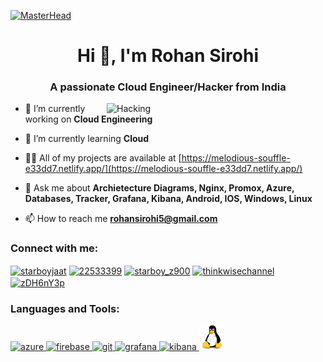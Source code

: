 [![MasterHead](https://www.purevpn.com/wp-content/uploads/2021/09/banner-how-they-hack-wifi_nologo.jpg)](https://rishavchanda.io)
<h1 align="center">Hi 👋, I'm Rohan Sirohi</h1>
<h3 align="center">A passionate Cloud Engineer/Hacker from India</h3>
<img align="right" alt="Hacking" width="350" src="https://media.tenor.com/OcYSxPfduEMAAAAj/hacker-friend.gif">

- 🔭 I’m currently working on **Cloud Engineering**

- 🌱 I’m currently learning **Cloud**

- 👨‍💻 All of my projects are available at [https://melodious-souffle-e33dd7.netlify.app/](https://melodious-souffle-e33dd7.netlify.app/)

- 💬 Ask me about **Archietecture Diagrams, Nginx, Promox, Azure, Databases, Tracker, Grafana, Kibana, Android, IOS, Windows, Linux**

- 📫 How to reach me **rohansirohi5@gmail.com**

<h3 align="left">Connect with me:</h3>
<p align="left">
<a href="https://linkedin.com/in/starboyjaat" target="blank"><img align="center" src="https://raw.githubusercontent.com/rahuldkjain/github-profile-readme-generator/master/src/images/icons/Social/linked-in-alt.svg" alt="starboyjaat" height="30" width="40" /></a>
<a href="https://stackoverflow.com/users/22533399" target="blank"><img align="center" src="https://raw.githubusercontent.com/rahuldkjain/github-profile-readme-generator/master/src/images/icons/Social/stack-overflow.svg" alt="22533399" height="30" width="40" /></a>
<a href="https://instagram.com/starboy_z900" target="blank"><img align="center" src="https://raw.githubusercontent.com/rahuldkjain/github-profile-readme-generator/master/src/images/icons/Social/instagram.svg" alt="starboy_z900" height="30" width="40" /></a>
<a href="https://www.youtube.com/c/thinkwisechannel" target="blank"><img align="center" src="https://raw.githubusercontent.com/rahuldkjain/github-profile-readme-generator/master/src/images/icons/Social/youtube.svg" alt="thinkwisechannel" height="30" width="40" /></a>
<a href="https://discord.gg/zDH6nY3p" target="blank"><img align="center" src="https://raw.githubusercontent.com/rahuldkjain/github-profile-readme-generator/master/src/images/icons/Social/discord.svg" alt="zDH6nY3p" height="30" width="40" /></a>
</p>

<h3 align="left">Languages and Tools:</h3>
<p align="left"> <a href="https://azure.microsoft.com/en-in/" target="_blank" rel="noreferrer"> <img src="https://www.vectorlogo.zone/logos/microsoft_azure/microsoft_azure-icon.svg" alt="azure" width="40" height="40"/> </a> <a href="https://firebase.google.com/" target="_blank" rel="noreferrer"> <img src="https://www.vectorlogo.zone/logos/firebase/firebase-icon.svg" alt="firebase" width="40" height="40"/> </a> <a href="https://git-scm.com/" target="_blank" rel="noreferrer"> <img src="https://www.vectorlogo.zone/logos/git-scm/git-scm-icon.svg" alt="git" width="40" height="40"/> </a> <a href="https://grafana.com" target="_blank" rel="noreferrer"> <img src="https://www.vectorlogo.zone/logos/grafana/grafana-icon.svg" alt="grafana" width="40" height="40"/> </a> <a href="https://www.elastic.co/kibana" target="_blank" rel="noreferrer"> <img src="https://www.vectorlogo.zone/logos/elasticco_kibana/elasticco_kibana-icon.svg" alt="kibana" width="40" height="40"/> </a> <a href="https://www.linux.org/" target="_blank" rel="noreferrer"> <img src="https://raw.githubusercontent.com/devicons/devicon/master/icons/linux/linux-original.svg" alt="linux" width="40" height="40"/> </a> </p>


